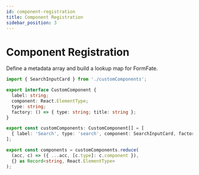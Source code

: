 ```yaml
---
id: component-registration
title: Component Registration
sidebar_position: 3
---
```


# Component Registration

Define a metadata array and build a lookup map for FormFate.

```ts
import { SearchInputCard } from './customComponents';

export interface CustomComponent {
  label: string;
  component: React.ElementType;
  type: string;
  factory: () => { type: string; title: string };
}

export const customComponents: CustomComponent[] = [
  { label: 'Search', type: 'search', component: SearchInputCard, factory: () => ({ type: 'search', title: 'Search' }) },
];

export const components = customComponents.reduce(
  (acc, c) => ({ ...acc, [c.type]: c.component }),
  {} as Record<string, React.ElementType>
);
```
